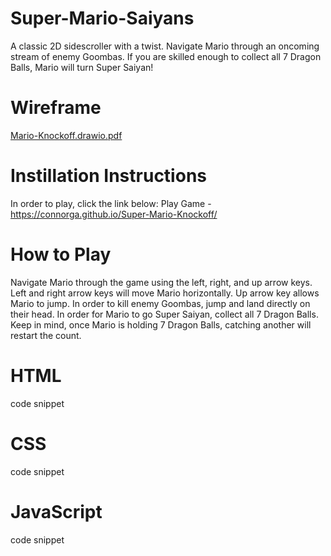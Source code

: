 # Super-Mario-Saiyans
A classic 2D sidescroller with a twist. Navigate Mario through an oncoming stream of enemy Goombas. If you are skilled enough to collect all 7 Dragon Balls, Mario will turn Super Saiyan!

# Wireframe 
[Mario-Knockoff.drawio.pdf](https://github.com/connorGA/Super-Mario-Knockoff/files/9275372/Mario-Knockoff.drawio.pdf)

# Instillation Instructions
In order to play, click the link below:
Play Game - https://connorga.github.io/Super-Mario-Knockoff/

# How to Play
Navigate Mario through the game using the left, right, and up arrow keys. 
Left and right arrow keys will move Mario horizontally.
Up arrow key allows Mario to jump.
In order to kill enemy Goombas, jump and land directly on their head.
In order for Mario to go Super Saiyan, collect all 7 Dragon Balls. Keep in mind, once Mario is holding 7 Dragon Balls, catching another will restart the count.

# HTML
code snippet

# CSS
code snippet

# JavaScript
code snippet